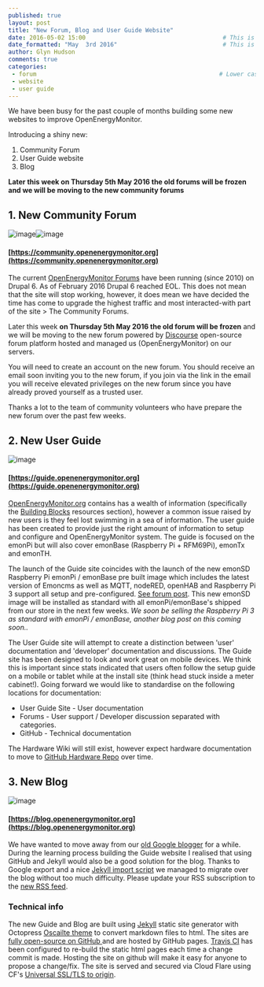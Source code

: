```yaml
---
published: true
layout: post
title: "New Forum, Blog and User Guide Website"
date: 2016-05-02 15:00                                       # This is the indexed published time and date
date_formatted: "May  3rd 2016"                              # This is the public facing date on the post
author: Glyn Hudson
comments: true
categories:
 - forum                                                    # Lower case
 - website
 - user guide
---
```


We have been busy for the past couple of months building some new websites to improve OpenEnergyMonitor.

Introducing a shiny new:

1. Community Forum
2. User Guide website
3. Blog

**Later this week on Thursday 5th May 2016 the old forums will be frozen and we will be moving to the new community forums**

<!--more-->

## 1. New Community Forum

![image]({{site.image_path}}/Selection_037.png)![image]({{site.image_path}}/Selection_038.png)

####  [https://community.openenergymonitor.org](https://community.openenergymonitor.org)

The current [OpenEnergyMonitor Forums](http://openenergymonitor.org/emon/forum) have been running (since 2010) on Drupal 6. As of February 2016 Drupal 6 reached EOL. This does not mean that the site will stop working, however, it does mean we have decided the time has come to upgrade the highest traffic and most interacted-with part of the site > The Community Forums.

Later this week **on Thursday 5th May 2016 the old forum will be frozen** and we will be moving to the new forum powered by [Discourse](https://www.discourse.org/) open-source forum platform hosted and managed us (OpenEnergyMonitor) on our servers.

You will need to create an account on the new forum. You should receive an email soon inviting you to the new forum, if you join via the link in the email you will receive elevated privileges on the new forum since you have already proved yourself as a trusted user.

Thanks a lot to the team of community volunteers who have prepare the new forum over the past few weeks.

## 2. New User Guide

![image]({{site.image_path}}/Selection_036.png)

#### [https://guide.openenergymonitor.org](https://guide.openenergymonitor.org)

[OpenEnergyMonitor.org](https://openenergymonitor.org/emon/) contains has a wealth of information (specifically the [Building Blocks](http://openenergymonitor.org/emon/buildingblocks) resources section), however a common issue raised by new users is they feel lost swimming in a sea of information. The user guide has been created to provide just the right amount of information to setup and configure and OpenEnergyMonitor system. The guide is focused on the emonPi but will also cover emonBase (Raspberry Pi + RFM69Pi), emonTx and emonTH.

The launch of the Guide site coincides with the launch of the new emonSD Raspberry Pi emonPi / emonBase pre built image which includes the latest version of Emoncms as well as MQTT, nodeRED, openHAB and Raspberry Pi 3 support all setup and pre-configured. [See forum post](https://community.openenergymonitor.org/t/emonsd-03may16-release/145). This new emonSD image will be installed as standard with all emonPi/emonBase's shipped from our store in the next few weeks. *We soon be selling the Raspberry Pi 3 as standard with emonPi / emonBase, another blog post on this coming soon..*

The User Guide site will attempt to create a distinction between 'user' documentation and 'developer' documentation and discussions. The Guide site has been designed to look and work great on mobile devices. We think this is important since stats indicated that users often follow the setup guide on a mobile or tablet while at the install site (think head stuck inside a meter cabinet!). Going forward we would like to standardise on the following locations for documentation:

 - User Guide Site - User documentation
 - Forums - User support / Developer discussion separated with categories.
 - GitHub - Technical documentation

The Hardware Wiki will still exist, however expect hardware documentation to move to [GitHub Hardware Repo](https://github.com/openenergymonitor/hardware) over time.

## 3. New Blog

![image]({{site.image_path}}/Selection_039.png)

#### [https://blog.openenergymonitor.org](https://blog.openenergymonitor.org)

We have wanted to move away from our [old Google blogger](http://openenergymonitor.blogspot.co.uk/) for a while. During the learning process building the Guide website I realised that using GitHub and Jekyll would also be a good solution for the blog. Thanks to Google export and a nice [Jekyll import script](https://import.jekyllrb.com/docs/blogger/) we managed to migrate over the blog without too much difficulty. Please update your RSS subscription to the [new RSS feed](http://blog.openenergymonitor.org/atom.xml).


### Technical info

The new Guide and Blog are built using [Jekyll](http://jekyllrb.com/) static site generator with Octopress [Oscailte theme](https://github.com/coogie/oscailte) to convert markdown files to html. The sites are [fully open-source on GitHub ](https://github.com/openenergymonitor/guide) and are hosted by GitHub pages. [Travis CI](https://travis-ci.org/openenergymonitor/guide/) has been configured to re-build the static html pages each time a change commit is made. Hosting the site on github will make it easy for anyone to propose a change/fix. The site is served and secured via Cloud Flare using CF's [Universal SSL/TLS to origin](https://blog.cloudflare.com/cloudflare-ca-encryption-origin/).
